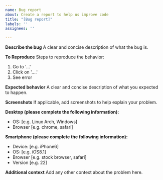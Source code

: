 ```yaml
---
name: Bug report
about: Create a report to help us improve code
title: "[Bug report]"
labels: ''
assignees: ''

---
```


**Describe the bug**
A clear and concise description of what the bug is.

**To Reproduce**
Steps to reproduce the behavior:
1. Go to '...'
2. Click on '....'
3. See error

**Expected behavior**
A clear and concise description of what you expected to happen.

**Screenshots**
If applicable, add screenshots to help explain your problem.

**Desktop (please complete the following information):**
 - OS: [e.g. Linux Arch, Windows]
 - Browser [e.g. chrome, safari]

**Smartphone (please complete the following information):**
 - Device: [e.g. iPhone6]
 - OS: [e.g. iOS8.1]
 - Browser [e.g. stock browser, safari]
 - Version [e.g. 22]

**Additional context**
Add any other context about the problem here.

